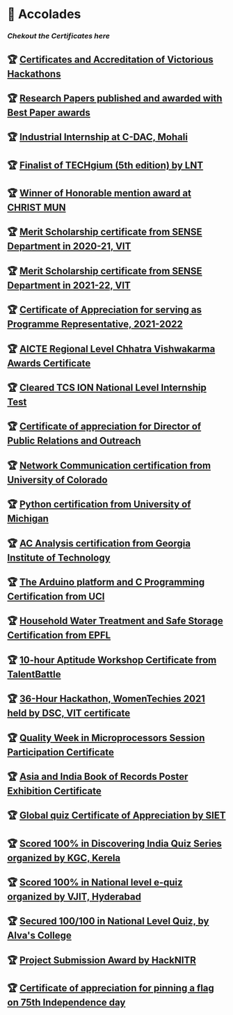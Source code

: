 # :dart: Accolades

### _Chekout the Certificates here_

## :trophy: [Certificates and Accreditation of Victorious Hackathons](https://github.com/Khushi-Singh-Git/Victorious-Hackathons)

## :trophy: [Research Papers published and awarded with Best Paper awards](https://github.com/Khushi-Singh-Git/Publications)

## :trophy: [Industrial Internship at C-DAC, Mohali](https://github.com/Khushi-Singh-Git/Accolades/blob/main/CDAC%20internship.md)

## :trophy: [ Finalist of TECHgium (5th edition) by LNT ](https://github.com/Khushi-Singh-Git/Accolades/blob/main/Finalist%20of%20TECHgium%20(5th%20edition)%20by%20LNT.md)

## :trophy: [Winner of Honorable mention award at CHRIST MUN](https://github.com/Khushi-Singh-Git/Accolades/blob/main/Honorable%20Mention%20CHRIST%20MUN.md)

## :trophy: [Merit Scholarship certificate from SENSE Department in 2020-21, VIT](https://github.com/Khushi-Singh-Git/Accolades/blob/main/Merit%20Scholarship%20Certificate.md)

## :trophy: [Merit Scholarship certificate from SENSE Department in 2021-22, VIT]()

## :trophy: [Certificate of Appreciation for serving as Programme Representative, 2021-2022](https://github.com/Khushi-Singh-Git/Accolades/blob/main/Programme%20Representative%2C%202021-2022.md)

## :trophy: [AICTE Regional Level Chhatra Vishwakarma Awards Certificate](https://github.com/Khushi-Singh-Git/Accolades/blob/main/AICTE%20Regional%20Level%20Chhatra%20Vishwakarma%20Awards%20Certificate.md)

## :trophy: [Cleared TCS ION National Level Internship Test](https://github.com/Khushi-Singh-Git/Accolades/blob/main/TCS%20ION%20Internship.md)

## :trophy: [Certificate of appreciation for Director of Public Relations and Outreach](https://github.com/Khushi-Singh-Git/Accolades/blob/main/Director%20of%20Public%20Relations%20and%20Outreach%2C%20MUNSoc%2C%20VIT%20Certificate.md)

## :trophy: [Network Communication certification from University of Colorado](https://github.com/Khushi-Singh-Git/Accolades/blob/main/Network%20Communication.md)

## :trophy: [Python certification from University of Michigan](https://github.com/Khushi-Singh-Git/Accolades/blob/main/Python%20Certification.md)

## :trophy: [AC Analysis certification from Georgia Institute of Technology](https://github.com/Khushi-Singh-Git/Accolades/blob/main/AC%20Analysis%20Certification.md)

## :trophy: [The Arduino platform and C Programming Certification from UCI](https://github.com/Khushi-Singh-Git/Accolades/blob/main/Arduino%20Programming%20Certification.md)

## :trophy: [Household Water Treatment and Safe Storage Certification from EPFL](https://github.com/Khushi-Singh-Git/Accolades/blob/main/Water%20Treatment%20Certification%20.md)

## :trophy: [10-hour Aptitude Workshop Certificate from TalentBattle](https://github.com/Khushi-Singh-Git/Accolades/blob/main/Five%20Day%20Aptitude%20Workshop%20Certificate.md)

## :trophy: [36-Hour Hackathon, WomenTechies 2021 held by DSC, VIT certificate](https://github.com/Khushi-Singh-Git/Accolades/blob/main/Women%20Techies%202021.md)

## :trophy: [Quality Week in Microprocessors Session Participation Certificate](https://github.com/Khushi-Singh-Git/Accolades/blob/main/Quality%20Week%20in%20Microprocessors.md)

## :trophy: [Asia and India Book of Records Poster Exhibition Certificate](https://github.com/Khushi-Singh-Git/Accolades/blob/main/Asia%20and%20India%20Book%20of%20Records%20Poster%20Exhibition%20.md)

## :trophy: [ Global quiz Certificate of Appreciation by SIET](https://github.com/Khushi-Singh-Git/Accolades/blob/main/Global%20quiz%20Certificate%20of%20Appreciation.md)

## :trophy: [Scored 100% in Discovering India Quiz Series organized by KGC, Kerela](https://github.com/Khushi-Singh-Git/Accolades/blob/main/Discovering%20India%20Quiz%20Series%20100%25.md)

## :trophy: [Scored 100% in National level e-quiz organized by VJIT, Hyderabad](https://github.com/Khushi-Singh-Git/Accolades/blob/main/Scored%20100%25%20in%20Lingua%20France.md)

## :trophy: [Secured 100/100 in National Level Quiz, by Alva's College ](https://github.com/Khushi-Singh-Git/Accolades/blob/main/Full%20score%20in%20Nation%20Level%20Quiz%20%20by%20Alva's%20College.md)

## :trophy: [Project Submission Award by HackNITR](https://github.com/Khushi-Singh-Git/Accolades/blob/main/Project%20Submission%20Award%20by%20HackNITR.md)

## :trophy: [Certificate of appreciation for pinning a flag on 75th Independence day](https://github.com/Khushi-Singh-Git/Accolades/blob/main/Pinning%20a%20flag%20on%2075th%20Independence%20day%20.md)
